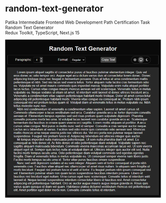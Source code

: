 # random-text-generator
Patika Intermediate Frontend Web Development Path Certification Task
<br>Random Text Generator
<br>Redux Toolkit, TypeScript, Next.js 15

![Random Text Generator Preview](./public/random-text-generator.png)
